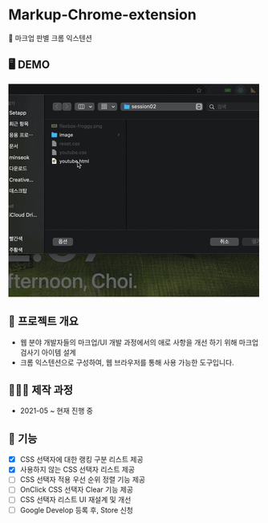 # Markup-Chrome-extension

📃 마크업 판별 크롬 익스텐션

## 🖥 DEMO

<img src="./DEMO/DEMO_Markup.gif" />

## 📄 프로젝트 개요

- 웹 분야 개발자들의 마크업/UI 개발 과정에서의 애로 사항을 개선 하기 위해 마크업 검사기 아이템 설계
- 크롬 익스텐션으로 구성하여, 웹 브라우저를 통해 사용 가능한 도구입니다.

## 👨🏻‍💻 제작 과정

- 2021-05 ~ 현재 진행 중

## 🔨 기능

- [x] CSS 선택자에 대한 랭킹 구분 리스트 제공
- [x] 사용하지 않는 CSS 선택자 리스트 제공
- [ ] CSS 선택자 적용 우선 순위 정렬 기능 제공
- [ ] OnClick CSS 선택자 Clear 기능 제공
- [ ] CSS 선택자 리스트 UI 재설계 및 개선
- [ ] Google Develop 등록 후, Store 신청
